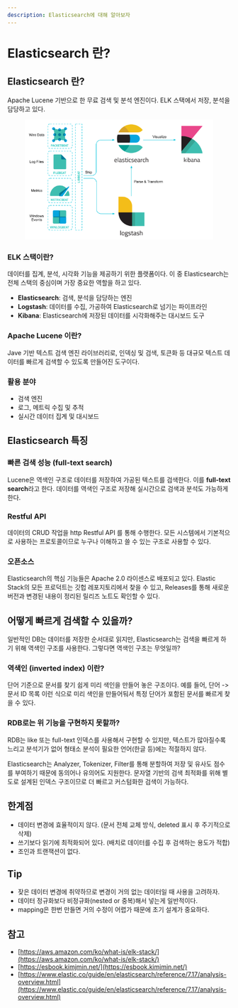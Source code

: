 ```yaml
---
description: Elasticsearch에 대해 알아보자
---
```


# Elasticsearch 란?

## Elasticsearch 란?

Apache Lucene 기반으로 한 무료 검색 및 분석 엔진이다. ELK 스택에서 저장, 분석을 담당하고 있다.

<figure><img src="../../.gitbook/assets/image (1) (1) (1).png" alt=""><figcaption></figcaption></figure>

### ELK 스택이란?

데이터를 집계, 분석, 시각화 기능을 제공하기 위한 플랫폼이다. 이 중 Elasticsearch는 전체 스택의 중심이며 가장 중요한 역할을 하고 있다.

* **Elasticsearch**: 검색, 분석을 담당하는 엔진
* **Logstash**: 데이터를 수집, 가공하여 Elasticsearch로 넘기는 파이프라인
* **Kibana**: Elasticsearch에 저장된 데이터를 시각화해주는 대시보드 도구

### Apache Lucene 이란?

Jave 기반 텍스트 검색 엔진 라이브러리로, 인덱싱 및 검색, 토큰화 등 대규모 텍스트 데이터를 빠르게 검색할 수 있도록 만들어진 도구이다.

### 활용 분야

* 검색 엔진
* 로그, 메트릭 수집 및 추적
* 실시간 데이터 집계 및 대시보드

## Elasticsearch 특징

### 빠른 검색 성능 (full-text search)

Lucene은 역색인 구조로 데이터를 저장하여 가공된 텍스트를 검색한다. 이를 **full-text search**라고 한다. 데이터를 역색인 구조로 저장해 실시간으로 검색과 분석도 가능하게 한다.

### Restful API

데이터의 CRUD 작업을 http Restful API 를 통해 수행한다. 모든 시스템에서 기본적으로 사용하는 프로토콜이므로 누구나 이해하고 쓸 수 있는 구조로 사용할 수 있다.

### 오픈소스

Elasticsearch의 핵심 기능들은 Apache 2.0 라이센스로 배포되고 있다. Elastic Stack의 모든 프로덕트는 깃헙 레포지토리에서 찾을 수 있고, Releases를 통해 새로운 버전과 변경된 내용이 정리된 릴리즈 노트도 확인할 수 있다.

## 어떻게 빠르게 검색할 수 있을까?

일반적인 DB는 데이터를 저장한 순서대로 읽지만, Elasticsearch는 검색을 빠르게 하기 위해 역색인 구조를 사용한다. 그렇다면 역색인 구조는 무엇일까?

### 역색인 (inverted index) 이란?

단어 기준으로 문서를 찾기 쉽게 미리 색인을 만들어 놓은 구조이다. 예를 들어, 단어 -> 문서 ID 목록 이런 식으로 미리 색인을 만들어둬서 특정 단어가 포함된 문서를 빠르게 찾을 수 있다.

### RDB로는 위 기능을 구현하지 못할까?

RDB는 like 또는 full-text 인덱스를 사용해서 구현할 수 있지만, 텍스트가 많아질수록 느리고 분석기가 없어 형태소 분석이 필요한 언어(한글 등)에는 적절하지 않다.

Elasticsearch는 Analyzer, Tokenizer, Filter를 통해 분할하여 저장 및 유사도 점수를 부여하기 때문에 동의어나 유의어도 지원한다. 문자열 기반의 검색 최적화를 위해 별도로 설계된 인덱스 구조이므로 더 빠르고 커스텀화한 검색이 가능하다.

## 한계점

* 데이터 변경에 효율적이지 않다. (문서 전체 교체 방식, deleted 표시 후 주기적으로 삭제)
* 쓰기보다 읽기에 최적화되어 있다. (배치로 데이터를 수집 후 검색하는 용도가 적합)
* 조인과 트랜잭션이 없다.

## Tip

* 잦은 데이터 변경에 취약하므로 변경이 거의 없는 데이터일 때 사용을 고려하자.
* 데이터 정규화보다 비정규화(nested or 중복)해서 넣는게 일반적이다.
* mapping은 한번 만들면 거의 수정이 어렵가 때문에 초기 설계가 중요하다.

## 참고

* [https://aws.amazon.com/ko/what-is/elk-stack/](https://aws.amazon.com/ko/what-is/elk-stack/)
* [https://esbook.kimjmin.net/](https://esbook.kimjmin.net/)
* [https://www.elastic.co/guide/en/elasticsearch/reference/7.17/analysis-overview.html](https://www.elastic.co/guide/en/elasticsearch/reference/7.17/analysis-overview.html)
